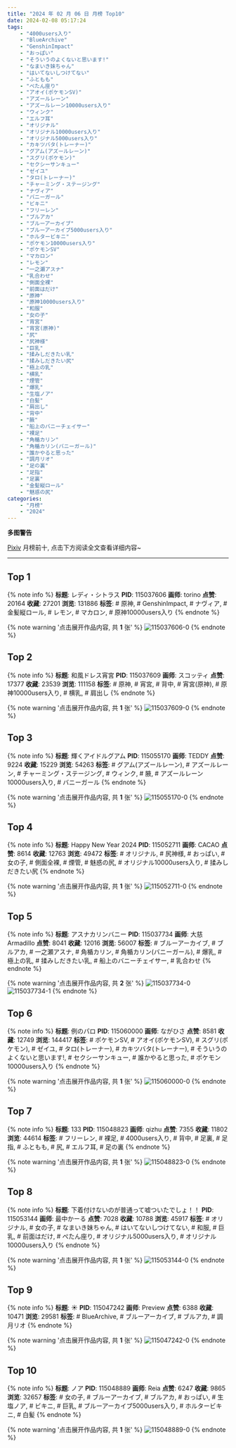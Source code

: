 ```yaml
---
title: "2024 年 02 月 06 日 月榜 Top10"
date: 2024-02-08 05:17:24
tags:
    - "4000users入り"
    - "BlueArchive"
    - "GenshinImpact"
    - "おっぱい"
    - "そういうのよくないと思います!"
    - "なまいき妹ちゃん"
    - "はいてないしつけてない"
    - "ふともも"
    - "ぺたん座り"
    - "アオイ(ポケモンSV)"
    - "アズールレーン"
    - "アズールレーン10000users入り"
    - "ウィンク"
    - "エルフ耳"
    - "オリジナル"
    - "オリジナル10000users入り"
    - "オリジナル5000users入り"
    - "カキツバタ(トレーナー)"
    - "グアム(アズールレーン)"
    - "スグリ(ポケモン)"
    - "セクシーサンキュー"
    - "ゼイユ"
    - "タロ(トレーナー)"
    - "チャーミング・ステージング"
    - "ナヴィア"
    - "バニーガール"
    - "ビキニ"
    - "フリーレン"
    - "ブルアカ"
    - "ブルーアーカイブ"
    - "ブルーアーカイブ5000users入り"
    - "ホルタービキニ"
    - "ポケモン10000users入り"
    - "ポケモンSV"
    - "マカロン"
    - "レモン"
    - "一之瀬アスナ"
    - "乳合わせ"
    - "側面全裸"
    - "前面はだけ"
    - "原神"
    - "原神10000users入り"
    - "和服"
    - "女の子"
    - "宵宮"
    - "宵宮(原神)"
    - "尻"
    - "尻神様"
    - "巨乳"
    - "揉みしだきたい乳"
    - "揉みしだきたい尻"
    - "極上の乳"
    - "横乳"
    - "煙管"
    - "爆乳"
    - "生塩ノア"
    - "白髪"
    - "肩出し"
    - "背中"
    - "腋"
    - "船上のバニーチェイサー"
    - "裸足"
    - "角楯カリン"
    - "角楯カリン(バニーガール)"
    - "誰かやると思った"
    - "調月リオ"
    - "足の裏"
    - "足指"
    - "足裏"
    - "金髪縦ロール"
    - "魅惑の尻"
categories:
    - "月榜"
    - "2024"
---
```


<i class="fa fa-triangle-exclamation"></i>**多图警告**<i class="fa fa-triangle-exclamation"></i>

[Pixiv](https://www.pixiv.net/) 月榜前十, 点击下方阅读全文查看详细内容~

<!-- more -->

---

## Top 1

{% note info %}
**标题**: レディ・シトラス
**PID**: 115037606 **画师**: torino
**点赞**: 20164 **收藏**: 27201 **浏览**: 131886
**标签**: # 原神, # GenshinImpact, # ナヴィア, # 金髪縦ロール, # レモン, # マカロン, # 原神10000users入り
{% endnote %}

{% note warning '点击展开作品内容, 共 **1** 张' %}
![115037606-0](https://i.pixiv.re/img-original/img/2024/01/10/00/00/25/115037606_p0.jpg)
{% endnote %}

## Top 2

{% note info %}
**标题**: 和風ドレス宵宮
**PID**: 115037609 **画师**: スコッティ
**点赞**: 17377 **收藏**: 23539 **浏览**: 111158
**标签**: # 原神, # 宵宮, # 背中, # 宵宮(原神), # 原神10000users入り, # 横乳, # 肩出し
{% endnote %}

{% note warning '点击展开作品内容, 共 **1** 张' %}
![115037609-0](https://i.pixiv.re/img-original/img/2024/01/10/00/00/26/115037609_p0.jpg)
{% endnote %}

## Top 3

{% note info %}
**标题**: 輝くアイドルグアム
**PID**: 115055170 **画师**: TEDDY
**点赞**: 9224 **收藏**: 15229 **浏览**: 54263
**标签**: # グアム(アズールレーン), # アズールレーン, # チャーミング・ステージング, # ウィンク, # 腋, # アズールレーン10000users入り, # バニーガール
{% endnote %}

{% note warning '点击展开作品内容, 共 **1** 张' %}
![115055170-0](https://i.pixiv.re/img-original/img/2024/01/10/19/26/45/115055170_p0.jpg)
{% endnote %}

## Top 4

{% note info %}
**标题**: Happy New Year 2024
**PID**: 115052711 **画师**: CACAO
**点赞**: 8614 **收藏**: 12763 **浏览**: 49472
**标签**: # オリジナル, # 尻神様, # おっぱい, # 女の子, # 側面全裸, # 煙管, # 魅惑の尻, # オリジナル10000users入り, # 揉みしだきたい尻
{% endnote %}

{% note warning '点击展开作品内容, 共 **1** 张' %}
![115052711-0](https://i.pixiv.re/img-original/img/2024/01/10/17/37/48/115052711_p0.jpg)
{% endnote %}

## Top 5

{% note info %}
**标题**: アスナカリンバニー
**PID**: 115037734 **画师**: 大慈　Armadillo
**点赞**: 8041 **收藏**: 12016 **浏览**: 56007
**标签**: # ブルーアーカイブ, # ブルアカ, # 一之瀬アスナ, # 角楯カリン, # 角楯カリン(バニーガール), # 爆乳, # 極上の乳, # 揉みしだきたい乳, # 船上のバニーチェイサー, # 乳合わせ
{% endnote %}

{% note warning '点击展开作品内容, 共 **2** 张' %}
![115037734-0](https://i.pixiv.re/img-original/img/2024/01/10/00/01/05/115037734_p0.jpg)
![115037734-1](https://i.pixiv.re/img-original/img/2024/01/10/00/01/05/115037734_p1.jpg)
{% endnote %}

## Top 6

{% note info %}
**标题**: 例のパロ
**PID**: 115060000 **画师**: ながひさ
**点赞**: 8581 **收藏**: 12749 **浏览**: 144417
**标签**: # ポケモンSV, # アオイ(ポケモンSV), # スグリ(ポケモン), # ゼイユ, # タロ(トレーナー), # カキツバタ(トレーナー), # そういうのよくないと思います!, # セクシーサンキュー, # 誰かやると思った, # ポケモン10000users入り
{% endnote %}

{% note warning '点击展开作品内容, 共 **1** 张' %}
![115060000-0](https://i.pixiv.re/img-original/img/2024/01/10/22/12/51/115060000_p0.jpg)
{% endnote %}

## Top 7

{% note info %}
**标题**: 133
**PID**: 115048823 **画师**: qizhu
**点赞**: 7355 **收藏**: 11802 **浏览**: 44614
**标签**: # フリーレン, # 裸足, # 4000users入り, # 背中, # 足裏, # 足指, # ふともも, # 尻, # エルフ耳, # 足の裏
{% endnote %}

{% note warning '点击展开作品内容, 共 **1** 张' %}
![115048823-0](https://i.pixiv.re/img-original/img/2024/01/10/13/19/56/115048823_p0.jpg)
{% endnote %}

## Top 8

{% note info %}
**标题**: 下着付けないのが普通って嘘ついたでしょ！！
**PID**: 115053144 **画师**: 最中かーる
**点赞**: 7028 **收藏**: 10788 **浏览**: 45917
**标签**: # オリジナル, # 女の子, # なまいき妹ちゃん, # はいてないしつけてない, # 和服, # 巨乳, # 前面はだけ, # ぺたん座り, # オリジナル5000users入り, # オリジナル10000users入り
{% endnote %}

{% note warning '点击展开作品内容, 共 **1** 张' %}
![115053144-0](https://i.pixiv.re/img-original/img/2024/01/10/18/00/07/115053144_p0.jpg)
{% endnote %}

## Top 9

{% note info %}
**标题**: ☀️
**PID**: 115047242 **画师**: Preview
**点赞**: 6388 **收藏**: 10471 **浏览**: 29581
**标签**: # BlueArchive, # ブルーアーカイブ, # ブルアカ, # 調月リオ
{% endnote %}

{% note warning '点击展开作品内容, 共 **1** 张' %}
![115047242-0](https://i.pixiv.re/img-original/img/2024/01/10/11/30/38/115047242_p0.png)
{% endnote %}

## Top 10

{% note info %}
**标题**: ノア
**PID**: 115048889 **画师**: Reia
**点赞**: 6247 **收藏**: 9865 **浏览**: 32657
**标签**: # 女の子, # ブルーアーカイブ, # ブルアカ, # おっぱい, # 生塩ノア, # ビキニ, # 巨乳, # ブルーアーカイブ5000users入り, # ホルタービキニ, # 白髪
{% endnote %}

{% note warning '点击展开作品内容, 共 **1** 张' %}
![115048889-0](https://i.pixiv.re/img-original/img/2024/01/10/13/24/26/115048889_p0.png)
{% endnote %}
